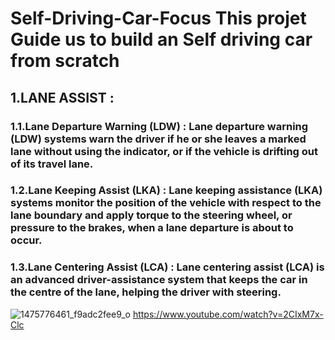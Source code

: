 # Self-Driving-Car-Focus This projet Guide us to build an Self driving car from scratch 
## 1.LANE ASSIST :
### 1.1.Lane Departure Warning (LDW) : Lane departure warning (LDW) systems warn the driver if he or she leaves a marked lane without using the indicator, or if the vehicle is drifting out of its travel lane.
### 1.2.Lane Keeping Assist (LKA) : Lane keeping assistance (LKA) systems monitor the position of the vehicle with respect to the lane boundary and apply torque to the steering wheel, or pressure to the brakes, when a lane departure is about to occur.
### 1.3.Lane Centering Assist (LCA) : Lane centering assist (LCA) is an advanced driver-assistance system that keeps the car in the centre of the lane, helping the driver with steering.
![1475776461_f9adc2fee9_o](https://github.com/yassine-cherni/Self-Driving-Car-Focus-/assets/125700497/bb307839-7625-4124-a15e-d20d393074a8)
https://www.youtube.com/watch?v=2CIxM7x-Clc
